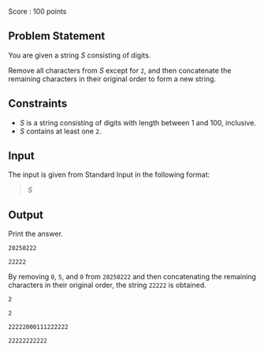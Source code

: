 Score : $100$ points

## Problem Statement

You are given a string $S$ consisting of digits.

Remove all characters from $S$ except for `2`, and then concatenate the remaining characters in their original order to form a new string.

## Constraints

- $S$ is a string consisting of digits with length between $1$ and $100$, inclusive.
- $S$ contains at least one `2`.

## Input

The input is given from Standard Input in the following format:

> $S$

## Output

Print the answer.

```input1
20250222
```

```output1
22222
```

By removing `0`, `5`, and `0` from `20250222` and then concatenating the remaining characters in their original order, the string `22222` is obtained.

```input2
2
```

```output2
2
```

```input3
22222000111222222
```

```output3
22222222222
```